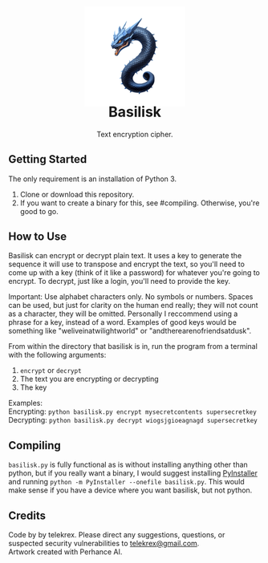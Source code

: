 <div align="center">
  <img src="docs/snake.png" height="200"/>
</div>
<h1 align="center" style="margin-top: -10px"> Basilisk </h1>
<p align="center" style="width: 100;">
   Text encryption cipher.<br>
</p>

## Getting Started
The only requirement is an installation of Python 3.
1. Clone or download this repository.
2. If you want to create a binary for this, see #compiling. Otherwise, you're good to go.

## How to Use
Basilisk can encrypt or decrypt plain text. It uses a key to generate the sequence it will use to transpose and encrypt the text, so you'll need to come up with a key (think of it like a password) for whatever you're going to encrypt. To decrypt, just like a login, you'll need to provide the key. 

Important: Use alphabet characters only. No symbols or numbers. Spaces can be used, but just for clarity on the human end really; they will not count as a character, they will be omitted. Personally I reccommend using a phrase for a key, instead of a word. Examples of good keys would be something like "weliveinatwilightworld" or "andtherearenofriendsatdusk".

From within the directory that basilisk is in, run the program from a terminal with the following arguments:
1. `encrypt` or `decrypt`
2. The text you are encrypting or decrypting
3. The key

Examples:  
Encrypting: `python basilisk.py encrypt mysecretcontents supersecretkey`  
Decrypting: `python basilisk.py decrypt wiogsjgioeagnagd supersecretkey` 

## Compiling
`basilisk.py` is fully functional as is without installing anything other than python, but if you really want a binary, I would suggest installing [PyInstaller](https://pyinstaller.org/en/stable/installation.html) and running `python -m PyInstaller --onefile basilisk.py`. This would make sense if you have a device where you want basilisk, but not python.

## Credits
Code by by telekrex. Please direct any suggestions, questions, or suspected security vulnerabilities to telekrex@gmail.com.  
Artwork created with Perhance AI.